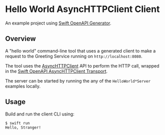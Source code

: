 # Hello World AsyncHTTPClient Client

An example project using [Swift OpenAPI Generator](https://github.com/apple/swift-openapi-generator).

## Overview

A "hello world" command-line tool that uses a generated client to make a request to the Greeting Service running on `http://localhost:8080`.

The tool uses the [AsyncHTTPClient](https://github.com/swift-server/async-http-client) API to perform the HTTP call, wrapped in the [Swift OpenAPI AsyncHTTPClient Transport](https://github.com/swift-server/swift-openapi-async-http-client).

The server can be started by running the any of the `HelloWorld*Server` examples locally.

## Usage

Build and run the client CLI using:

```
$ swift run
Hello, Stranger!
```
